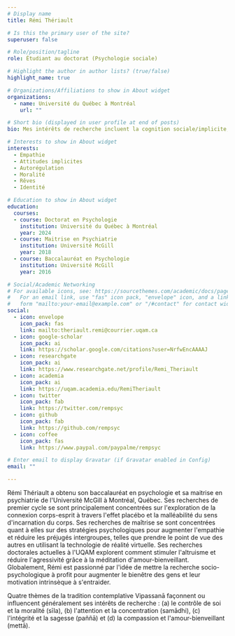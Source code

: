 ```yaml
---
# Display name
title: Rémi Thériault

# Is this the primary user of the site?
superuser: false

# Role/position/tagline
role: Étudiant au doctorat (Psychologie sociale)

# Highlight the author in author lists? (true/false)
highlight_name: true

# Organizations/Affiliations to show in About widget
organizations:
  - name: Université du Québec à Montréal
    url: ""

# Short bio (displayed in user profile at end of posts)
bio: Mes intérêts de recherche incluent la cognition sociale/implicite, l'altruisme, et les rêves.

# Interests to show in About widget
interests:
  - Empathie
  - Attitudes implicites
  - Autorégulation
  - Moralité
  - Rêves
  - Identité

# Education to show in About widget
education:
  courses:   
  - course: Doctorat en Psychologie
    institution: Université du Québec à Montréal
    year: 2024
  - course: Maitrise en Psychiatrie
    institution: Université McGill
    year: 2018
  - course: Baccalauréat en Psychologie
    institution: Université McGill
    year: 2016

# Social/Academic Networking
# For available icons, see: https://sourcethemes.com/academic/docs/page-builder/#icons
#   For an email link, use "fas" icon pack, "envelope" icon, and a link in the
#   form "mailto:your-email@example.com" or "/#contact" for contact widget.
social:
  - icon: envelope
    icon_pack: fas
    link: mailto:theriault.remi@courrier.uqam.ca
  - icon: google-scholar
    icon_pack: ai
    link: https://scholar.google.com/citations?user=NrfwEncAAAAJ
  - icon: researchgate
    icon_pack: ai
    link: https://www.researchgate.net/profile/Remi_Theriault
  - icon: academia
    icon_pack: ai
    link: https://uqam.academia.edu/RemiTheriault
  - icon: twitter
    icon_pack: fab
    link: https://twitter.com/rempsyc
  - icon: github
    icon_pack: fab
    link: https://github.com/rempsyc
  - icon: coffee
    icon_pack: fas
    link: https://www.paypal.com/paypalme/rempsyc

# Enter email to display Gravatar (if Gravatar enabled in Config)
email: ""

---
```


Rémi Thériault a obtenu son baccalauréat en psychologie et sa maitrise en psychiatrie de l'Université McGill à Montréal, Québec. Ses recherches de premier cycle se sont principalement concentrées sur l'exploration de la connexion corps-esprit à travers l'effet placébo et la malléabilité du sens d'incarnation du corps. Ses recherches de maîtrise se sont concentrées quant à elles sur des stratégies psychologiques pour augmenter l'empathie et réduire les préjugés intergroupes, telles que prendre le point de vue des autres en utilisant la technologie de réalité virtuelle. Ses recherches doctorales actuelles à l'UQAM explorent comment stimuler l'altruisme et réduire l'agressivité grâce à la méditation d'amour-bienveillant. Globalement, Rémi est passionné par l'idée de mettre la recherche socio-psychologique à profit pour augmenter le bienêtre des gens et leur motivation intrinsèque à s'entraider.
 

Quatre thèmes de la tradition contemplative Vipassanā façonnent ou influencent généralement ses intérêts de recherche : (a) le contrôle de soi et la moralité (sīla), (b) l'attention et la concentration (samādhi), (c) l'intégrité et la sagesse (paññā) et (d) la compassion et l'amour-bienveillant (mettā).
